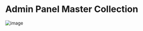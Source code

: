 # Admin Panel Master Collection

![image](https://user-images.githubusercontent.com/55779668/128497964-ed481581-ab7e-4591-a649-3ecb602e6a30.png)
